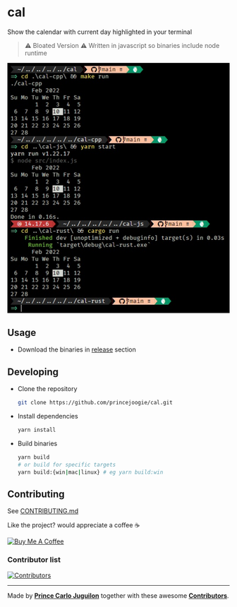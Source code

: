 # cal

Show the calendar with current day highlighted in your terminal

> ⚠️ Bloated Version ⚠️
> Written in javascript so binaries include node runtime

![image](sc.jpg)

## Usage

- Download the binaries in [release](https://github.com/princejoogie/cal-js/releases/) section

## Developing

- Clone the repository

  ```bash
  git clone https://github.com/princejoogie/cal.git
  ```

- Install dependencies

  ```bash
  yarn install
  ```

- Build binaries

  ```bash
  yarn build
  # or build for specific targets
  yarn build:{win|mac|linux} # eg yarn build:win
  ```

## Contributing

See [CONTRIBUTING.md](./CONTRIBUTING.md)

Like the project? would appreciate a coffee ☕

[![Buy Me A Coffee](https://www.buymeacoffee.com/assets/img/custom_images/orange_img.png)](https://www.buymeacoffee.com/princejoogie)

### Contributor list

[![Contributors](https://contrib.rocks/image?repo=princejoogie/cal)](https://github.com/princejoogie/cal/graphs/contributors)

---

Made by [**Prince Carlo Juguilon**](https://princecaarlo.tech/) together with these awesome [**Contributors**](https://github.com/princejoogie/cal/graphs/contributors).

